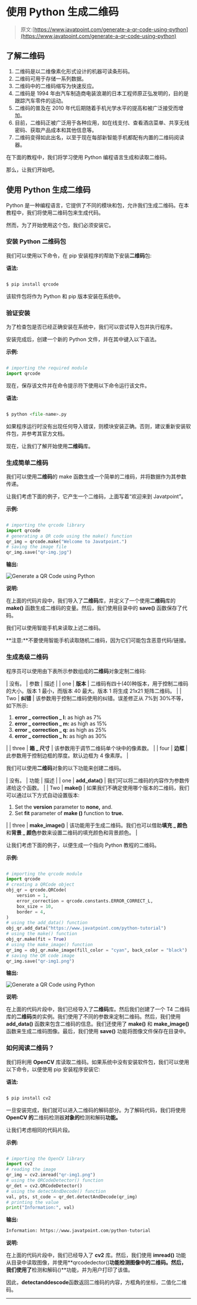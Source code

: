 # 使用 Python 生成二维码

> 原文:[https://www.javatpoint.com/generate-a-qr-code-using-python](https://www.javatpoint.com/generate-a-qr-code-using-python)

## 了解二维码

1.  二维码是以二维像素化形式设计的机器可读条形码。
2.  二维码可用于存储一系列数据。
3.  二维码中的二维码缩写为快速反应。
4.  二维码是 1994 年由汽车制造商电装浪潮的日本工程师原正弘发明的，目的是跟踪汽车零件的运动。
5.  二维码的普及在 2010 年代后期随着手机光学水平的提高和被广泛接受而增加。
6.  目前，二维码正被广泛用于各种应用，如在线支付、查看酒店菜单、共享无线密码、获取产品成本和其他信息等。
7.  二维码变得如此出名，以至于现在每部新智能手机都配有内置的二维码阅读器。

在下面的教程中，我们将学习使用 Python 编程语言生成和读取二维码。

那么，让我们开始吧。

## 使用 Python 生成二维码

Python 是一种编程语言，它提供了不同的模块和包，允许我们生成二维码。在本教程中，我们将使用二维码包来生成代码。

然而，为了开始使用这个包，我们必须安装它。

### 安装 Python 二维码包

我们可以使用以下命令，在 pip 安装程序的帮助下安装**二维码**包:

**语法:**

```py

$ pip install qrcode

```

该软件包将作为 Python 和 pip 版本安装在系统中。

### 验证安装

为了检查包是否已经正确安装在系统中，我们可以尝试导入包并执行程序。

安装完成后，创建一个新的 Python 文件，并在其中键入以下语法。

**示例:**

```py

# importing the required module
import qrcode

```

现在，保存该文件并在命令提示符下使用以下命令运行该文件。

**语法:**

```py

$ python <file-name>.py

```

如果程序运行时没有出现任何导入错误，则模块安装正确。否则，建议重新安装软件包，并参考其官方文档。

现在，让我们了解开始使用**二维码**库。

### 生成简单二维码

我们可以使用**二维码**的 make 函数生成一个简单的二维码，并将数据作为其参数传递。

让我们考虑下面的例子，它产生一个二维码，上面写着“欢迎来到 Javatpoint”。

**示例:**

```py

# importing the qrcode library
import qrcode
# generating a QR code using the make() function
qr_img = qrcode.make("Welcome to Javatpoint.")
# saving the image file
qr_img.save("qr-img.jpg")

```

**输出:**

![Generate a QR Code using Python](img/c0052fac5ec477755bb07cd495228352.png)

**说明:**

在上面的代码片段中，我们导入了**二维码**库，并定义了一个使用**二维码**库的 **make()** 函数生成二维码的变量。然后，我们使用目录中的 **save()** 函数保存了代码。

我们可以使用智能手机来读取上述二维码。

**注意:**不要使用智能手机读取随机二维码，因为它们可能包含恶意代码/链接。

### 生成高级二维码

程序员可以使用由下表所示参数组成的**二维码**对象定制二维码:

| 没有。 | 参数 | 描述 |
| one | **版本** | 二维码有四十(40)种版本，用于控制二维码的大小。版本 1 最小，而版本 40 最大。版本 1 将生成 21x21 矩阵二维码。 |
| Two | **纠错** | 该参数用于控制二维码使用的纠错。误差修正从 7%到 30%不等，如下所示:

1.  **error _ correction _ l:** as high as 7%
2.  **error _ correction _ m:** as high as 15%
3.  **error _ correction _ q:** as high as 25%
4.  **error _ correction _ h:** as high as 30%

 |
| three | **箱 _ 尺寸** | 该参数用于调节二维码单个块中的像素数。 |
| four | **边框** | 此参数用于控制边框的厚度。默认边框为 4 像素厚。 |

我们可以使用**二维码**对象的以下功能来创建二维码。

| 没有。 | 功能 | 描述 |
| one | **add_data()** | 我们可以将二维码的内容作为参数传递给这个函数。 |
| Two | **make()** | 如果我们不确定使用哪个版本的二维码，我们可以通过以下方式自动设置版本:

1.  Set the **version** parameter to **none,** and.
2.  Set **fit** parameter of **make ()** function to **true.**

 |
| three | **make_image()** | 该功能用于生成二维码。我们也可以借助**填充 _ 颜色**和**背景 _ 颜色**参数来设置二维码的填充颜色和背景颜色。 |

让我们考虑下面的例子，以便生成一个指向 Python 教程的二维码。

**示例:**

```py

# importing the qrcode module
import qrcode
# creating a QRCode object
obj_qr = qrcode.QRCode(
    version = 1,
    error_correction = qrcode.constants.ERROR_CORRECT_L,
    box_size = 10,
    border = 4,
)
# using the add_data() function
obj_qr.add_data("https://www.javatpoint.com/python-tutorial")
# using the make() function
obj_qr.make(fit = True)
# using the make_image() function
qr_img = obj_qr.make_image(fill_color = "cyan", back_color = "black")
# saving the QR code image
qr_img.save("qr-img1.png")

```

**输出:**

![Generate a QR Code using Python](img/878f68d7d29f5df8d35c04001d66b69f.png)

**说明:**

在上面的代码片段中，我们已经导入了**二维码**库。然后我们创建了一个 T4 二维码库的**二维码**类的实例。我们使用了不同的参数来定制二维码。然后，我们使用 **add_data()** 函数来包含二维码的信息。我们还使用了 **make()** 和 **make_image()** 函数来生成二维码图像。最后，我们使用 **save()** 功能将图像文件保存在目录中。

### 如何阅读二维码？

我们将利用 **OpenCV** 库读取二维码。如果系统中没有安装软件包，我们可以使用以下命令，以便使用 pip 安装程序安装它:

**语法:**

```py

$ pip install cv2

```

一旦安装完成，我们就可以进入二维码的解码部分。为了解码代码，我们将使用 **OpenCV 的**二维码检测器**对象的**检测和解码**功能。**

让我们考虑相同的代码片段。

**示例:**

```py

# importing the OpenCV library
import cv2
# reading the image
qr_img = cv2.imread("qr-img1.png")
# using the QRCodeDetector() function
qr_det = cv2.QRCodeDetector()
# using the detectAndDecode() function
val, pts, st_code = qr_det.detectAndDecode(qr_img)
# printing the value
print("Information:", val)

```

**输出:**

```py
Information: https://www.javatpoint.com/python-tutorial  

```

**说明:**

在上面的代码片段中，我们已经导入了 **cv2** 库。然后，我们使用 **imread()** 功能从目录中读取图像，并使用**qrcodedector()**功能检测图像中的二维码。然后，我们使用了**检测和解码()**功能，并为用户打印了该值。

因此，**detectanddescode**函数返回二维码的内容，方框角的坐标，二值化二维码。

* * *
